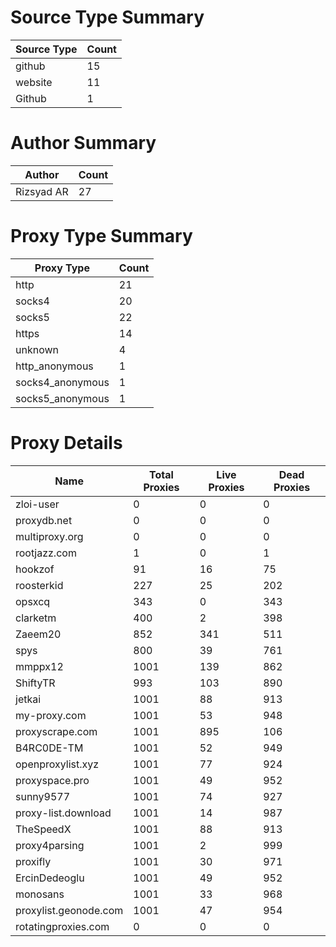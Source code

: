 # Source Type Summary

| Source Type | Count |
|-------------|-------|
| github | 15 |
| website | 11 |
| Github | 1 |


# Author Summary

| Author | Count |
|--------|-------|
| Rizsyad AR | 27 |


# Proxy Type Summary

| Proxy Type | Count |
|------------|-------|
| http | 21 |
| socks4 | 20 |
| socks5 | 22 |
| https | 14 |
| unknown | 4 |
| http_anonymous | 1 |
| socks4_anonymous | 1 |
| socks5_anonymous | 1 |


# Proxy Details

| Name | Total Proxies | Live Proxies | Dead Proxies |
|------|---------------|--------------|---------------|
| zloi-user | 0 | 0 | 0 |
| proxydb.net | 0 | 0 | 0 |
| multiproxy.org | 0 | 0 | 0 |
| rootjazz.com | 1 | 0 | 1 |
| hookzof | 91 | 16 | 75 |
| roosterkid | 227 | 25 | 202 |
| opsxcq | 343 | 0 | 343 |
| clarketm | 400 | 2 | 398 |
| Zaeem20 | 852 | 341 | 511 |
| spys | 800 | 39 | 761 |
| mmppx12 | 1001 | 139 | 862 |
| ShiftyTR | 993 | 103 | 890 |
| jetkai | 1001 | 88 | 913 |
| my-proxy.com | 1001 | 53 | 948 |
| proxyscrape.com | 1001 | 895 | 106 |
| B4RC0DE-TM | 1001 | 52 | 949 |
| openproxylist.xyz | 1001 | 77 | 924 |
| proxyspace.pro | 1001 | 49 | 952 |
| sunny9577 | 1001 | 74 | 927 |
| proxy-list.download | 1001 | 14 | 987 |
| TheSpeedX | 1001 | 88 | 913 |
| proxy4parsing | 1001 | 2 | 999 |
| proxifly | 1001 | 30 | 971 |
| ErcinDedeoglu | 1001 | 49 | 952 |
| monosans | 1001 | 33 | 968 |
| proxylist.geonode.com | 1001 | 47 | 954 |
| rotatingproxies.com | 0 | 0 | 0 |
